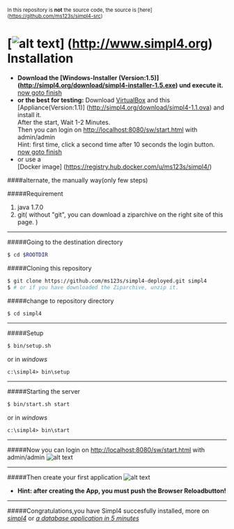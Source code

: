 

<sub>In this repository is **not** the source code, the source is [here] (https://github.com/ms123s/simpl4-src)</sub>

<a name="beginId"></a>

[![alt text](https://raw.githubusercontent.com/ms123s/simpl4-deployed/master/etc/images/simpl4_logo.png "simpl4 logo")] (http://www.simpl4.org) Installation
=================



* **Download the [Windows-Installer (Version:1.5)] (http://simpl4.org/download/simpl4-installer-1.5.exe) und execute it.** <br/>
	[now goto finish](#user-content-loginId)<br/>
* **or the best for testing:**
  Download [VirtualBox](https://www.virtualbox.org/wiki/Downloads) and this [Appliance(Version:1.1)] (http://simpl4.org/download/simpl4-1.1.ova) and install it. <br/>
	After the start, Wait 1-2 Minutes.<br/>
  Then you can login on [http://localhost:8080/sw/start.html](http://localhost:8080/sw/start.html) with admin/admin <br/>
	Hint: first time, click a second time after 10 seconds the login button.<br/>
	[now goto finish](#user-content-createId)<br/>
*	or use a<br/> 
	[Docker image] (https://registry.hub.docker.com/u/ms123s/simpl4/)  


####alternate, the  manually way(only few steps)

#####Requirement
1. java 1.7.0  
2. git( without "git", you can download a ziparchive on the right site of this page. )

----

#####Going to the destination directory
```bash
$ cd $ROOTDIR
```

#####Cloning this repository
```bash
$ git clone https://github.com/ms123s/simpl4-deployed.git simpl4
$ # or if you have downloaded the Ziparchive, unzip it.
```

#####change to repository directory
```bash
$ cd simpl4
```
----

#####Setup 
```bash
$ bin/setup.sh 
```
or in *windows*
```dos
c:\simpl4> bin\setup 
```
----

#####Starting the server
```bash
$ bin/start.sh start  
```
or in *windows*
```dos
c:\simpl4> bin\start
```

----

#####<a name="loginId"></a>Now you can login on [http://localhost:8080/sw/start.html](http://localhost:8080/sw/start.html)  with admin/admin
![alt text](https://raw.githubusercontent.com/ms123s/simpl4-deployed/master/etc/images/login2-hc.png "simpl4 login2")  

----

#####<a name="createId"></a>Then create your first application
![alt text](https://raw.githubusercontent.com/ms123s/simpl4-deployed/master/etc/images/appcreate.png "firstapp")  

* **Hint: after creating the App, you must push the Browser Reloadbutton!**

----

#####Congratulations,you  have Simpl4 succesfully installed, more on  [*simpl4*](http://simpl4.org) or [*a database application in 5 minutes*](http://ms123s.github.io/simpl4-pages/)

